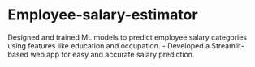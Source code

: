# Employee-salary-estimator
Designed and trained ML models to predict employee salary categories using features like education and occupation. - Developed a Streamlit-based web app for easy and accurate salary prediction. 
